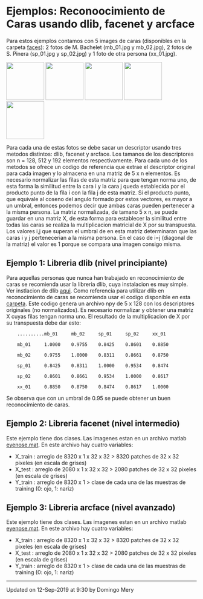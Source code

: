 # Ejemplos: Reconoocimiento de Caras usando dlib, facenet y arcface

Para estos ejemplos contamos con 5 images de caras (disponibles en la carpeta [faces](https://github.com/domingomery/vision/blob/master/clases/Cap03_DeepLearning/python/facerecognition/faces/)): 2 fotos de M. Bachelet (mb_01.jpg y mb_02.jpg), 2 fotos de S. Pinera (sp_01.jpg y sp_02.jpg) y 1 foto de otra persona (xx_01.jpg).

<img src="https://github.com/domingomery/vision/blob/master/clases/Cap03_DeepLearning/python/facerecognition/faces/mb_01.jpg" width="100">
<img src="https://github.com/domingomery/vision/blob/master/clases/Cap03_DeepLearning/python/facerecognition/faces/mb_02.jpg" width="100">
<img src="https://github.com/domingomery/vision/blob/master/clases/Cap03_DeepLearning/python/facerecognition/faces/sp_01.jpg" width="100">
<img src="https://github.com/domingomery/vision/blob/master/clases/Cap03_DeepLearning/python/facerecognition/faces/sp_02.jpg" width="100">
<img src="https://github.com/domingomery/vision/blob/master/clases/Cap03_DeepLearning/python/facerecognition/faces/xx_01.jpg" width="100">

Para cada una de estas fotos se debe sacar un descriptor usando tres metodos distintos: dlib, facenet y arcface. Los tamanos de los descriptores son n = 128, 512 y 192 elementos respectivamente. Para cada uno de los metodos se ofrece un codigo de referencia que extrae el descriptor original para cada imagen y lo almacena en una matriz de 5 x n elementos. Es necesario normalizar las filas de esta matriz para que tengan norma uno, de esta forma la similitud entre la cara i y la cara j queda establecida por el producto punto de la fila i con la fila j de esta matriz. Si el producto punto, que equivale al coseno del angulo formado por estos vectores, es mayor a un umbral, entonces podemos decir que ambas caras pueden pertenecer a la misma persona. La matriz normalizada, de tamano 5 x n, se puede guardar en una matriz X, de esta forma para establecer la similitud entre todas las caras se realiza la multiplicacion matricial de X por su transpuesta. Los valores i,j que superan el umbral de en esta matriz determinaran que las caras i y j pertenecerian a la misma persona. En el caso de i=j (diagonal de la matriz) el valor es 1 porque se compara una imagen consigo misma.



## Ejemplo 1: Libreria dlib (nivel principiante)
Para aquellas personas que nunca han trabajado en reconocimiento de caras se recomienda usar la libreria dlib, cuya instalacion es muy simple.  Ver instlacion de dlib [aqui](https://pypi.org/project/dlib/). Como referencia para utilizar dlib en reconocimiento de caras se recomienda usar el codigo disponible en esta [carpeta](https://github.com/domingomery/vision/blob/master/clases/Cap03_DeepLearning/python/facerecognition/dlib/). Este codigo genera un archivo npy de 5 x 128 con los descriptores originales (no normalizados). Es necesario normalizar y obtener una matriz X cuyas filas tengan norma uno. El resultado de la multiplicacion de X por su transpuesta debe dar esto: 

`    ..........mb_01     mb_02     sp_01     sp_02     xx_01`

`    mb_01     1.0000    0.9755    0.8425    0.8601    0.8850`

`    mb_02     0.9755    1.0000    0.8311    0.8661    0.8750`

`    sp_01     0.8425    0.8311    1.0000    0.9534    0.8474`

`    sp_02     0.8601    0.8661    0.9534    1.0000    0.8617`

`    xx_01     0.8850    0.8750    0.8474    0.8617    1.0000`

Se observa que con un umbral de 0.95 se puede obtener un buen reconocimiento de caras.


## Ejemplo 2: Libreria facenet (nivel intermedio)
Este ejemplo tiene dos clases. Las imagenes estan en un archivo matlab [eyenose.mat](https://github.com/domingomery/vision/blob/master/clases/Cap03_DeepLearning/python/eyenose/eyenose.mat). En este archivo hay cuatro variables:
* X_train : arreglo de 8320 x 1 x 32 x 32 > 8320 patches de 32 x 32 pixeles (en escala de grises)
* X_test  : arreglo de 2080 x 1 x 32 x 32 > 2080 patches de 32 x 32 pixeles (en escala de grises)
* Y_train : arreglo de 8320 x 1 > clase de cada una de las muestras de training (0: ojo, 1: nariz)

## Ejemplo 3: Libreria arcface (nivel avanzado)
Este ejemplo tiene dos clases. Las imagenes estan en un archivo matlab [eyenose.mat](https://github.com/domingomery/vision/blob/master/clases/Cap03_DeepLearning/python/eyenose/eyenose.mat). En este archivo hay cuatro variables:
* X_train : arreglo de 8320 x 1 x 32 x 32 > 8320 patches de 32 x 32 pixeles (en escala de grises)
* X_test  : arreglo de 2080 x 1 x 32 x 32 > 2080 patches de 32 x 32 pixeles (en escala de grises)
* Y_train : arreglo de 8320 x 1 > clase de cada una de las muestras de training (0: ojo, 1: nariz)


---


Updated on 12-Sep-2019 at 9:30 by Domingo Mery
